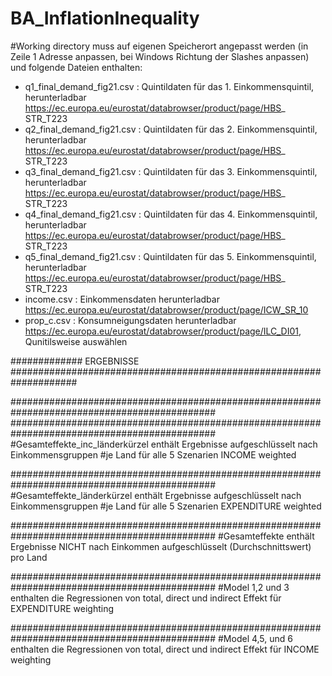 # BA_InflationInequality
#Working directory muss auf eigenen Speicherort angepasst werden (in Zeile 1 Adresse anpassen, bei Windows Richtung der Slashes anpassen) und folgende Dateien enthalten:
- q1_final_demand_fig21.csv : Quintildaten für das 1. Einkommensquintil, herunterladbar  https://ec.europa.eu/eurostat/databrowser/product/page/HBS_
STR_T223
- q2_final_demand_fig21.csv : Quintildaten für das 2. Einkommensquintil, herunterladbar  https://ec.europa.eu/eurostat/databrowser/product/page/HBS_
STR_T223
- q3_final_demand_fig21.csv : Quintildaten für das 3. Einkommensquintil, herunterladbar  https://ec.europa.eu/eurostat/databrowser/product/page/HBS_
STR_T223
- q4_final_demand_fig21.csv : Quintildaten für das 4. Einkommensquintil, herunterladbar  https://ec.europa.eu/eurostat/databrowser/product/page/HBS_
STR_T223
- q5_final_demand_fig21.csv : Quintildaten für das 5. Einkommensquintil, herunterladbar  https://ec.europa.eu/eurostat/databrowser/product/page/HBS_
STR_T223
- income.csv : Einkommensdaten herunterladbar https://ec.europa.eu/eurostat/databrowser/product/page/ICW_SR_10
- prop_c.csv : Konsumneigungsdaten herunterladbar https://ec.europa.eu/eurostat/databrowser/product/page/ILC_DI01, Qunitilsweise auswählen

############# ERGEBNISSE ####################################################################

#############################################################################################
#############################################################################################
#Gesamteffekte_inc_länderkürzel enthält Ergebnisse aufgeschlüsselt nach Einkommensgruppen
#je Land für alle 5 Szenarien INCOME weighted

#############################################################################################
#Gesamteffekte_länderkürzel enthält Ergebnisse aufgeschlüsselt nach Einkommensgruppen
#je Land für alle 5 Szenarien EXPENDITURE weighted

#############################################################################################
#Gesamteffekte enthält Ergebnisse NICHT nach Einkommen aufgeschlüsselt (Durchschnittswert) pro Land

#############################################################################################
#Model 1,2 und 3 enthalten die Regressionen von total, direct und indirect Effekt für EXPENDITURE weighting

#############################################################################################
#Model 4,5, und 6 enthalten die Regressionen von total, direct und indirect Effekt für INCOME weighting

